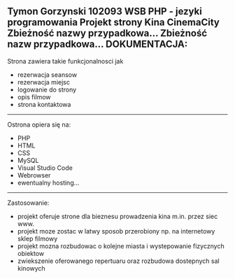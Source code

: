 Tymon Gorzynski 102093
WSB
PHP - jezyki programowania
Projekt strony Kina CinemaCity
Zbieżność nazwy przypadkowa...
Zbieżność nazw przypadkowa...
DOKUMENTACJA:
---------------------------------------------------------------
Strona zawiera takie funkcjonalnosci jak
  - rezerwacja seansow
  - rezerwacja miejsc
  - logowanie do strony
  - opis filmow 
  - strona kontaktowa
---------------------------------------------------------------
Ostrona opiera się na:
  - PHP
  - HTML
  - CSS
  - MySQL
  - Visual Studio Code
  - Webrowser
  - ewentualny hosting...
---------------------------------------------------------------
Zastosowanie:
  - projekt oferuje strone dla bieznesu prowadzenia kina m.in. przez siec www.
  - projekt moze zostac w latwy sposob przerobiony np. na internetowy sklep filmowy
  - projekt mozna rozbudowac o kolejne miasta i wystepowanie fizycznych obiektow
  - zwiekszenie oferowanego repertuaru oraz rozbudowa dostepnych sal kinowych
